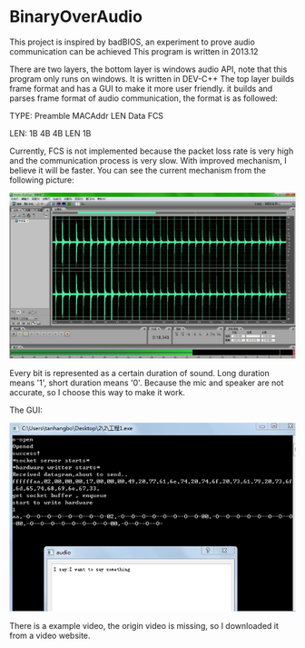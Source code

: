 # BinaryOverAudio
This project is inspired by badBIOS, an experiment to prove audio communication can be achieved
This program is written in 2013.12

There are two layers, the bottom layer is windows audio API, note that this
program only runs on windows. It is written in DEV-C++
The top layer builds frame format and has a GUI to make it more user friendly.
it builds and parses frame format of audio communication, the format is as followed:

TYPE: Preamble MACAddr LEN  Data  FCS

LEN:    1B       4B    4B   LEN   1B

Currently, FCS is not implemented because the packet loss rate is very high and 
the communication process is very slow. With improved mechanism, I believe it will
be faster. You can see the current mechanism from the following picture:

![](https://raw.githubusercontent.com/tanhangbo/BinaryOverAudio/master/screenshot2.jpg)

Every bit is represented as a certain duration of sound. Long duration means '1',
short duration means '0'. Because the mic and speaker are not accurate, so I choose
this way to make it work.


The GUI:

![](https://raw.githubusercontent.com/tanhangbo/BinaryOverAudio/master/screenshot1.png)

There is a example video, the origin video is missing, so I downloaded
it from a video website.

